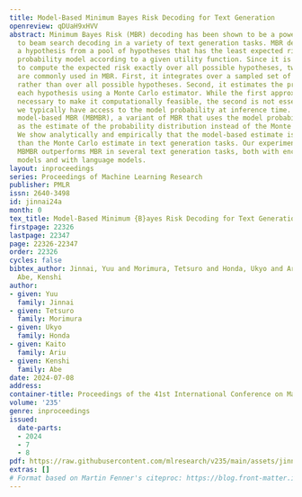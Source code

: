 ```yaml
---
title: Model-Based Minimum Bayes Risk Decoding for Text Generation
openreview: qDUaH9xHVV
abstract: Minimum Bayes Risk (MBR) decoding has been shown to be a powerful alternative
  to beam search decoding in a variety of text generation tasks. MBR decoding selects
  a hypothesis from a pool of hypotheses that has the least expected risk under a
  probability model according to a given utility function. Since it is impractical
  to compute the expected risk exactly over all possible hypotheses, two approximations
  are commonly used in MBR. First, it integrates over a sampled set of hypotheses
  rather than over all possible hypotheses. Second, it estimates the probability of
  each hypothesis using a Monte Carlo estimator. While the first approximation is
  necessary to make it computationally feasible, the second is not essential since
  we typically have access to the model probability at inference time. We propose
  model-based MBR (MBMBR), a variant of MBR that uses the model probability itself
  as the estimate of the probability distribution instead of the Monte Carlo estimate.
  We show analytically and empirically that the model-based estimate is more promising
  than the Monte Carlo estimate in text generation tasks. Our experiments show that
  MBMBR outperforms MBR in several text generation tasks, both with encoder-decoder
  models and with language models.
layout: inproceedings
series: Proceedings of Machine Learning Research
publisher: PMLR
issn: 2640-3498
id: jinnai24a
month: 0
tex_title: Model-Based Minimum {B}ayes Risk Decoding for Text Generation
firstpage: 22326
lastpage: 22347
page: 22326-22347
order: 22326
cycles: false
bibtex_author: Jinnai, Yuu and Morimura, Tetsuro and Honda, Ukyo and Ariu, Kaito and
  Abe, Kenshi
author:
- given: Yuu
  family: Jinnai
- given: Tetsuro
  family: Morimura
- given: Ukyo
  family: Honda
- given: Kaito
  family: Ariu
- given: Kenshi
  family: Abe
date: 2024-07-08
address:
container-title: Proceedings of the 41st International Conference on Machine Learning
volume: '235'
genre: inproceedings
issued:
  date-parts:
  - 2024
  - 7
  - 8
pdf: https://raw.githubusercontent.com/mlresearch/v235/main/assets/jinnai24a/jinnai24a.pdf
extras: []
# Format based on Martin Fenner's citeproc: https://blog.front-matter.io/posts/citeproc-yaml-for-bibliographies/
---
```


